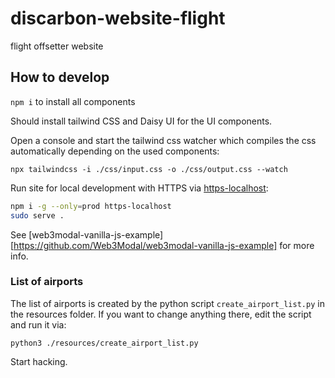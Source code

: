 # discarbon-website-flight
flight offsetter website



## How to develop

`npm i` to install all components

Should install tailwind CSS and Daisy UI for the UI components.

Open a console and start the tailwind css watcher which compiles the css automatically depending on the used components:

`npx tailwindcss -i ./css/input.css -o ./css/output.css --watch`

Run site for local development with HTTPS via [https-localhost](https://github.com/daquinoaldo/https-localhost):
```sh
npm i -g --only=prod https-localhost
sudo serve .
```
See [web3modal-vanilla-js-example][https://github.com/Web3Modal/web3modal-vanilla-js-example] for more info.

### List of airports

The list of airports is created by the python script `create_airport_list.py` in the resources folder. If you want to change anything there, edit the script and run it via:

`python3 ./resources/create_airport_list.py `


Start hacking.
